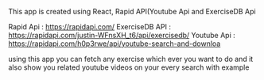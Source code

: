 This app is created using 
React, Rapid API(Youtube Api and ExerciseDB Api

Rapid Api : https://rapidapi.com/
ExerciseDB API : https://rapidapi.com/justin-WFnsXH_t6/api/exercisedb/
Youtube Api : https://rapidapi.com/h0p3rwe/api/youtube-search-and-downloa

using this app you can fetch any exercise which ever you want to do and it also show you related youtube videos on your every search  with example
